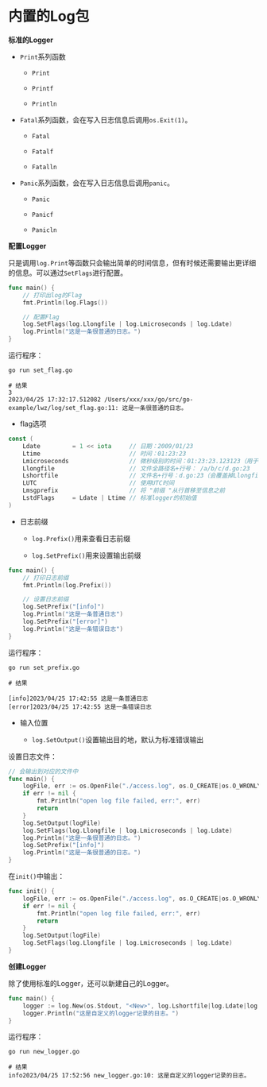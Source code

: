 # 内置的Log包

**标准的Logger**

- `Print`系列函数
  
  - `Print`
  
  - `Printf`
  
  - `Println`

- `Fatal`系列函数，会在写入日志信息后调用`os.Exit(1)`。
  
  - `Fatal`
  
  - `Fatalf`
  
  - `Fatalln`

- `Panic`系列函数，会在写入日志信息后调用`panic`。
  
  - `Panic`
  
  - `Panicf`
  
  - `Panicln`

**配置Logger**

只是调用`log.Print`等函数只会输出简单的时间信息，但有时候还需要输出更详细的信息。可以通过`SetFlags`进行配置。

```go
func main() {
    // 打印出log的Flag
	fmt.Println(log.Flags())

    // 配置Flag
	log.SetFlags(log.Llongfile | log.Lmicroseconds | log.Ldate)
	log.Println("这是一条很普通的日志。")
}
```

运行程序：

```shell
go run set_flag.go

# 结果
3
2023/04/25 17:32:17.512082 /Users/xxx/xxx/go/src/go-example/lwz/log/set_flag.go:11: 这是一条很普通的日志。
```

- flag选项

```go
const (
	Ldate         = 1 << iota     // 日期：2009/01/23
	Ltime                         // 时间：01:23:23
	Lmicroseconds                 // 微秒级别的时间：01:23:23.123123（用于增强Ltime位）
	Llongfile                     // 文件全路径名+行号： /a/b/c/d.go:23
	Lshortfile                    // 文件名+行号：d.go:23（会覆盖掉Llongfile）
	LUTC                          // 使用UTC时间
	Lmsgprefix                    // 将 "前缀 "从行首移至信息之前
	LstdFlags     = Ldate | Ltime // 标准logger的初始值
)
```

- 日志前缀
  
  - `log.Prefix()`用来查看日志前缀
  
  - `log.SetPrefix()`用来设置输出前缀

```go
func main() {
    // 打印日志前缀
	fmt.Println(log.Prefix())

    // 设置日志前缀
	log.SetPrefix("[info]")
	log.Println("这是一条普通日志")
	log.SetPrefix("[error]")
	log.Println("这是一条错误日志")
}
```

运行程序：

```shell
go run set_prefix.go 

# 结果

[info]2023/04/25 17:42:55 这是一条普通日志
[error]2023/04/25 17:42:55 这是一条错误日志
```

- 输入位置
  
  - `log.SetOutput()`设置输出目的地，默认为标准错误输出

设置日志文件：

```go
// 会输出到对应的文件中
func main() {
	logFile, err := os.OpenFile("./access.log", os.O_CREATE|os.O_WRONLY|os.O_APPEND, 0644)
	if err != nil {
		fmt.Println("open log file failed, err:", err)
		return
	}
	log.SetOutput(logFile)
	log.SetFlags(log.Llongfile | log.Lmicroseconds | log.Ldate)
	log.Println("这是一条很普通的日志。")
	log.SetPrefix("[info]")
	log.Println("这是一条很普通的日志。")
}
```

在`init()`中输出：

```go
func init() {
	logFile, err := os.OpenFile("./access.log", os.O_CREATE|os.O_WRONLY|os.O_APPEND, 0644)
	if err != nil {
		fmt.Println("open log file failed, err:", err)
		return
	}
	log.SetOutput(logFile)
	log.SetFlags(log.Llongfile | log.Lmicroseconds | log.Ldate)
}
```

**创建Logger**

除了使用标准的Logger，还可以新建自己的Logger。

```go
func main() {
	logger := log.New(os.Stdout, "<New>", log.Lshortfile|log.Ldate|log.Ltime)
	logger.Println("这是自定义的logger记录的日志。")
}
```

运行程序：

```shell
go run new_logger.go

# 结果
info2023/04/25 17:52:56 new_logger.go:10: 这是自定义的logger记录的日志。
```



